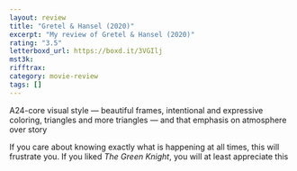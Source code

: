 ```yaml
---
layout: review
title: "Gretel & Hansel (2020)"
excerpt: "My review of Gretel & Hansel (2020)"
rating: "3.5"
letterboxd_url: https://boxd.it/3VGIlj
mst3k:
rifftrax:
category: movie-review
tags: []
---
```


A24-core visual style — beautiful frames, intentional and expressive coloring, triangles and more triangles — and that emphasis on atmosphere over story

If you care about knowing exactly what is happening at all times, this will frustrate you. If you liked <i>The Green Knight</i>, you will at least appreciate this
